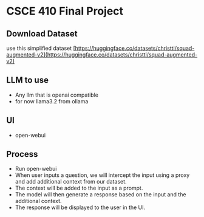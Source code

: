 # CSCE 410 Final Project

## Download Dataset

use this simplified dataset [https://huggingface.co/datasets/christti/squad-augmented-v2](https://huggingface.co/datasets/christti/squad-augmented-v2)


## LLM to use
- Any llm that is openai compatible
- for now llama3.2 from ollama

## UI
- open-webui

## Process
- Run open-webui
- When user inputs a question, we will intercept the input using a proxy and add additional context from our dataset.
- The context will be added to the input as a prompt.
- The model will then generate a response based on the input and the additional context.
- The response will be displayed to the user in the UI.
